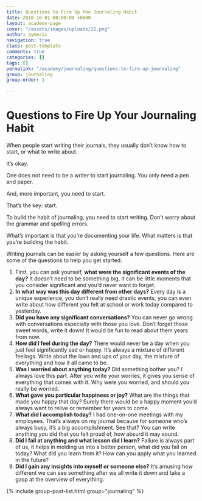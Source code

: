 ```yaml
---
title: Questions to Fire Up the Journaling Habit
date: 2018-10-01 00:00:00 +0000
layout: academy-page
cover: "/assets/images/uploads/22.png"
author: aymeric
navigation: true
class: post-template
comments: true
categories: []
tags: []
permalink: "/academy/journaling/questions-to-fire-up-journaling"
group: journaling
group-order: 1

---
```

# Questions to Fire Up Your Journaling Habit

When people start writing their journals, they usually don’t know how to start, or what to write about. 

It’s okay. 

One does not need to be a writer to start journaling. You only need a pen and paper. 

And, more important, you need to start. 

That’s the key: start.

To build the habit of journaling, you need to start writing. Don’t worry about the grammar and spelling errors. 

What’s important is that you’re documenting your life. What matters is that you’re building the habit.

Writing journals can be easier by asking yourself a few questions. Here are some of the questions to help you get started.

1. First, you can ask yourself, **what** **were the significant events of the day?** It doesn’t need to be something big, it can be little moments that you consider significant and you’d never want to forget.
2. **In what way was this day different from other days?** Every day is a unique experience, you don’t really need drastic events, you can even write about how different you felt at school or work today compared to yesterday.
3. **Did you have any significant conversations?** You can never go wrong with conversations especially with those you love. Don’t forget those sweet words, write it down! It would be fun to read about them years from now.
4. **How did I feel during the day?** There would never be a day when you just feel significantly sad or happy. It’s always a mixture of different feelings. Write about the lows and ups of your day, the mixture of everything and how it all came to be.
5. **Was I worried about anything today?** Did something bother you? I always love this part. After you write your worries, it gives you sense of everything that comes with it. Why were you worried, and should you really be worried.
6. **What gave you particular happiness or joy?** What are the things that made you happy that day? Surely there would be a happy moment you’d always want to relive or remember for years to come.
7. **What did I accomplish today?** I had one-on-one meetings with my employees. That’s always on my journal because for someone who’s always busy, it’s a big accomplishment. See that? You can write anything you did that you felt proud of, how absurd it may sound.
8. **Did I fail at anything and what lesson did I learn?** Failure is always part of us, it helps in molding us into a better person, what did you fail on today? What did you learn from it? How can you apply what you learned in the future?
9. **Did I gain any insights into myself or someone else?** It’s amusing how different we can see something after we all write it down and take a gasp at the overview of everything.

<div class='post-feed'> {% include group-post-list.html group="journaling" %} </div>